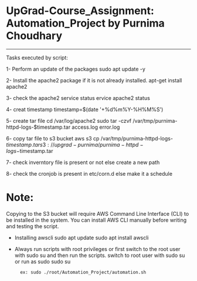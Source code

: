 # UpGrad-Course_Assignment: Automation_Project by Purnima Choudhary
---------------------------------------------------------------------
Tasks executed by script:

1- Perform an update of the packages
sudo apt update -y

2- Install the apache2 package if it is not already installed. 
  apt-get install apache2

3- check the apache2 service status
ervice apache2 status
 
4- creat timestamp
timestamp=$(date '+%d%m%Y-%H%M%S')

5- create tar file
cd /var/log/apache2
sudo tar -czvf /var/tmp/purnima-httpd-logs-$timestamp.tar access.log error.log 

6- copy tar file to s3 bucket
aws s3 cp /var/tmp/purnima-httpd-logs-$timestamp.tar s3://upgrad-purnima/purnima-httpd-logs-$timestamp.tar

7- check inverntory file is present or not
    else create a new path

8- check the cronjob is present in etc/corn.d
    else make it a schedule

# Note:
Copying to the S3 bucket will require AWS Command Line Interface (CLI)  to be installed in the system. You can install AWS CLI manually before writing and testing the script. 

- Installing awscli 
    sudo apt update
    sudo apt install awscli

- Always run scripts with root privileges or first switch to the root user with sudo su and then run the scripts.
    switch to root user with sudo su or run as sudo
        sudo  su 
        
        ex: sudo ./root/Automation_Project/automation.sh